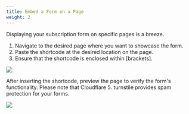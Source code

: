```yaml
---
title: Embed a Form on a Page
weight: 2
---
```


Displaying your subscription form on specific pages is a breeze.

1. Navigate to the desired page where you want to showcase the form.
2. Paste the shortcode at the desired location on the page.
3. Ensure that the shortcode is enclosed within [brackets].

![](https://blog.mailcoach.de-fra1.upcloudobjects.com/Qsr7NEUvwS5Sp1dUykH9DAxHSSoFKjMn2OFZ9JwC.png)

After inserting the shortcode, preview the page to verify the form's functionality. Please note that Cloudflare 5. turnstile provides spam protection for your forms.

![](https://blog.mailcoach.de-fra1.upcloudobjects.com/3JUysjSHDhn93lPSnkkYEDcIRDc99c1hDevh4TC1.png)
